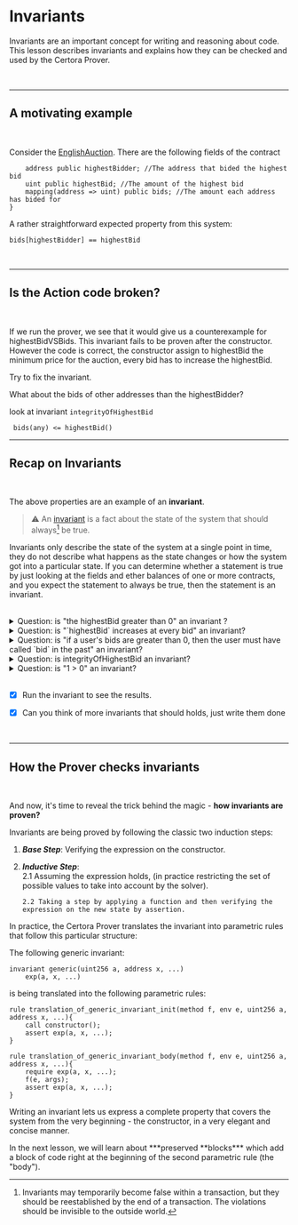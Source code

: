 # Invariants

Invariants are an important concept for writing and reasoning about code.
This lesson describes invariants and explains how they can be checked and used
by the Certora Prover.

</br>

---

## A motivating example

</br>

Consider the [EnglishAuction](EnglishAuction/EnglishAuction.sol). There are the following fields of the contract

```soldity
    address public highestBidder; //The address that bided the highest bid
    uint public highestBid; //The amount of the highest bid
    mapping(address => uint) public bids; //The amount each address has bided for
}
```

A rather straightforward expected property from this system:

`bids[highestBidder] == highestBid`

</br>

---

## Is the Action code broken?

</br>

If we run the prover, we see that it would give us a counterexample for highestBidVSBids. This invariant fails to be proven after the constructor. However the code is correct, the constructor assign to highestBid the minimum price for the auction, every bid has to increase the highestBid.

Try to fix the invariant.

What about the bids of other addresses than the highestBidder?

look at invariant `integrityOfHighestBid`

```
 bids(any) <= highestBid()
```

---

## Recap on Invariants

</br>

The above properties are an example of an
**invariant**.

> :warning: An [invariant](https://en.wikipedia.org/wiki/Class_invariant) is a fact about the state of the system that should always[^between_transactions] be true.

[^between_transactions]:
    Invariants may temporarily become false within a
    transaction, but they should be reestablished by the end of a transaction.
    The violations should be invisible to the outside world.

Invariants only describe the state of the system at a single point in time,
they do not describe what happens as the state changes or how the system got into a particular state. If you can determine whether a statement is true by just looking at the fields and ether balances of one or more contracts, and you expect the statement to always be true, then the statement is an invariant.

</br>

<details>
  <summary>Question: is "the highestBid greater than 0" an invariant ?</summary>
  Answer: It's an invariant as it is an expression of a state. However it is not correct - highestBid can be zero in the constructor.
</details>

<details>
  <summary>Question: is "`highestBid` increases at every bid" an invariant?</summary>
  Answer: No. You can only check this by comparing the highestBid before and after the bid. It's a rule.
</details>

<details>
  <summary>Question: is "if a user's bids are greater than 0, then the user must have called `bid` in the past" an invariant?</summary>
  Answer: No. There is no way to tell if the user called deposit by looking at the fields of the contract. You could make this into an invariant by recording
  calls to `deposit` in a field of the contract.
</details>

<details>
  <summary>Question: is integrityOfHighestBid an invariant?</summary>
  Answer: Yes, and it holds, but is it a strong one? It contains states that you would consider not correct, two users had the highestbid. 
</details>

<details>
  <summary>Question: is "1 > 0" an invariant?</summary>
  Answer: Yes but it's a tautology.
</details>

</br>

- [x] Run the invariant to see the results.

- [x] Can you think of more invariants that should holds, just write them done

</br>

---

## How the Prover checks invariants

</br>

And now, it's time to reveal the trick behind the magic - **how invariants are proven?**

Invariants are being proved by following the classic two induction steps:

1.  **_Base Step_**: Verifying the expression on the constructor.

2.  **_Inductive Step_**:
    </br>
    2.1 Assuming the expression holds, (in practice restricting the set of possible values to take into account by the solver).

        2.2 Taking a step by applying a function and then verifying the expression on the new state by assertion.

In practice, the Certora Prover translates the invariant into parametric rules that follow this particular structure:

The following generic invariant:

```CVL
invariant generic(uint256 a, address x, ...)
    exp(a, x, ...)
```

is being translated into the following parametric rules:

```CVL
rule translation_of_generic_invariant_init(method f, env e, uint256 a, address x, ...){
    call constructor();
    assert exp(a, x, ...);
}

rule translation_of_generic_invariant_body(method f, env e, uint256 a, address x, ...){
    require exp(a, x, ...);
    f(e, args);
    assert exp(a, x, ...);
}
```

Writing an invariant lets us express a complete property that covers the system from the very beginning - the constructor, in a very elegant and concise manner.

In the next lesson, we will learn about **\*preserved **blocks\*\*\* which add a block of code right at the beginning of the second parametric rule (the "body").

